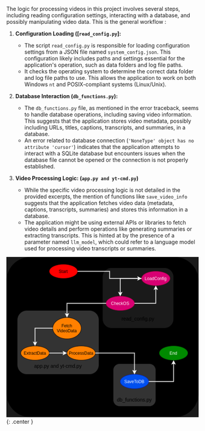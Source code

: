 The logic for processing videos in this project involves several steps, including reading configuration settings, interacting with a database, and possibly manipulating video data. This is the general workflow :

1. **Configuration Loading ([`read_config.py`]:**
   - The script `read_config.py` is responsible for loading configuration settings from a JSON file named `system_config.json`. This configuration likely includes paths and settings essential for the application's operation, such as data folders and log file paths.
   - It checks the operating system to determine the correct data folder and log file paths to use. This allows the application to work on both Windows `nt` and POSIX-compliant systems (Linux/Unix).

2. **Database Interaction (`db_functions.py`):**
   - The `db_functions.py` file, as mentioned in the error traceback, seems to handle database operations, including saving video information. This suggests that the application stores video metadata, possibly including URLs, titles, captions, transcripts, and summaries, in a database.
   - An error related to database connection (`'NoneType' object has no attribute 'cursor'`) indicates that the application attempts to interact with a SQLite database but encounters issues when the database file cannot be opened or the connection is not properly established.

3. **Video Processing Logic: (`app.py and yt-cmd.py`)**
   - While the specific video processing logic is not detailed in the provided excerpts, the mention of functions like `save_video_info` suggests that the application fetches video data (metadata, captions, transcripts, summaries) and stores this information in a database.
   - The application might be using external APIs or libraries to fetch video details and perform operations like generating summaries or extracting transcripts. This is hinted at by the presence of a parameter named `llm_model`, which could refer to a language model used for processing video transcripts or summaries.





![PNG](general-logic.png){: .center }